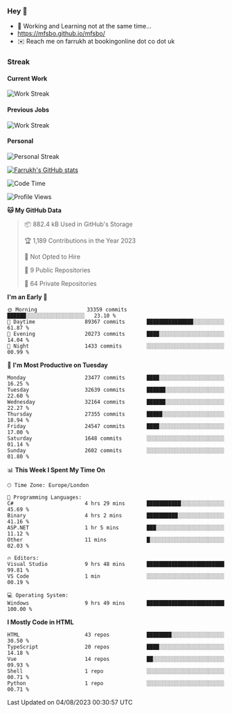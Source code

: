 ### Hey 👋

- 🏃 Working and Learning not at the same time...
- https://mfsbo.github.io/mfsbo/
- ✉️ Reach me on farrukh at bookingonline dot co dot uk

### Streak
#### Current Work
![Work Streak](https://streak-stats.demolab.com/?user=mfsbo)
#### Previous Jobs
![Work Streak](https://streak-stats.demolab.com/?user=farrukhcw)
#### Personal
![Personal Streak](https://streak-stats.demolab.com/?user=farrukhsubhani)

[![Farrukh's GitHub stats](https://github-readme-stats.vercel.app/api?username=mfsbo&hide=stars&count_private=true)](https://github.com/mfsbo/)

<!--START_SECTION:waka-->
![Code Time](http://img.shields.io/badge/Code%20Time-374%20hrs%2043%20mins-blue)

![Profile Views](http://img.shields.io/badge/Profile%20Views-3-blue)

**🐱 My GitHub Data** 

> 📦 882.4 kB Used in GitHub's Storage 
 > 
> 🏆 1,189 Contributions in the Year 2023
 > 
> 🚫 Not Opted to Hire
 > 
> 📜 9 Public Repositories 
 > 
> 🔑 64 Private Repositories 
 > 
**I'm an Early 🐤** 

```text
🌞 Morning                33359 commits       ██████░░░░░░░░░░░░░░░░░░░   23.10 % 
🌆 Daytime                89367 commits       ███████████████░░░░░░░░░░   61.87 % 
🌃 Evening                20273 commits       ████░░░░░░░░░░░░░░░░░░░░░   14.04 % 
🌙 Night                  1433 commits        ░░░░░░░░░░░░░░░░░░░░░░░░░   00.99 % 
```
📅 **I'm Most Productive on Tuesday** 

```text
Monday                   23477 commits       ████░░░░░░░░░░░░░░░░░░░░░   16.25 % 
Tuesday                  32639 commits       ██████░░░░░░░░░░░░░░░░░░░   22.60 % 
Wednesday                32164 commits       ██████░░░░░░░░░░░░░░░░░░░   22.27 % 
Thursday                 27355 commits       █████░░░░░░░░░░░░░░░░░░░░   18.94 % 
Friday                   24547 commits       ████░░░░░░░░░░░░░░░░░░░░░   17.00 % 
Saturday                 1648 commits        ░░░░░░░░░░░░░░░░░░░░░░░░░   01.14 % 
Sunday                   2602 commits        ░░░░░░░░░░░░░░░░░░░░░░░░░   01.80 % 
```


📊 **This Week I Spent My Time On** 

```text
🕑︎ Time Zone: Europe/London

💬 Programming Languages: 
C#                       4 hrs 29 mins       ███████████░░░░░░░░░░░░░░   45.69 % 
Binary                   4 hrs 2 mins        ██████████░░░░░░░░░░░░░░░   41.16 % 
ASP.NET                  1 hr 5 mins         ███░░░░░░░░░░░░░░░░░░░░░░   11.12 % 
Other                    11 mins             █░░░░░░░░░░░░░░░░░░░░░░░░   02.03 % 

🔥 Editors: 
Visual Studio            9 hrs 48 mins       █████████████████████████   99.81 % 
VS Code                  1 min               ░░░░░░░░░░░░░░░░░░░░░░░░░   00.19 % 

💻 Operating System: 
Windows                  9 hrs 49 mins       █████████████████████████   100.00 % 
```

**I Mostly Code in HTML** 

```text
HTML                     43 repos            ████████░░░░░░░░░░░░░░░░░   30.50 % 
TypeScript               20 repos            ████░░░░░░░░░░░░░░░░░░░░░   14.18 % 
Vue                      14 repos            ██░░░░░░░░░░░░░░░░░░░░░░░   09.93 % 
Shell                    1 repo              ░░░░░░░░░░░░░░░░░░░░░░░░░   00.71 % 
Python                   1 repo              ░░░░░░░░░░░░░░░░░░░░░░░░░   00.71 % 
```




 Last Updated on 04/08/2023 00:30:57 UTC
<!--END_SECTION:waka-->
<!--
**mfsbo/mfsbo** is a ✨ _special_ ✨ repository because its `README.md` (this file) appears on your GitHub profile.

Here are some ideas to get you started:

- 🔭 I’m currently working on ...
- 🌱 I’m currently learning ...
- 👯 I’m looking to collaborate on ...
- 🤔 I’m looking for help with ...
- 💬 Ask me about ...
- 📫 How to reach me: ...
- 😄 Pronouns: ...
- ⚡ Fun fact: ...
-->
